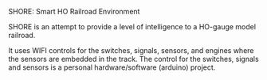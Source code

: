 SHORE:	Smart HO Railroad Environment

SHORE is an attempt to provide a level of intelligence to a HO-gauge model railroad.

It uses WIFI controls for the switches, signals, sensors, and engines where the sensors are embedded in the
track.	The control for the switches, signals and sensors is a personal hardware/software (arduino) project.
